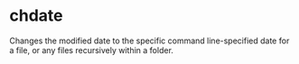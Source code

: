 chdate
======

Changes the modified date to the specific command line-specified date for a file, or any files recursively within a folder.
